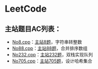 # LeetCode
## 主站题目AC列表：
- [No8.cpp](https://github.com/Vae1997/Review-Coding/blob/master/Coding/leetcode/No.8.cpp)：[主站8题](https://leetcode-cn.com/problems/string-to-integer-atoi/)，字符串转整数
- [No88.cpp](https://github.com/Vae1997/Review-Coding/blob/master/Coding/leetcode/No88.cpp)：[主站88题](https://leetcode-cn.com/problems/merge-sorted-array/)，合并排序数组
- [No232.cpp](https://github.com/Vae1997/Review-Coding/blob/master/Coding/leetcode/No232.cpp)：[主站232题](https://leetcode-cn.com/problems/implement-queue-using-stacks/)，双栈实现队列
- [No705.cpp](https://github.com/Vae1997/Review-Coding/blob/master/Coding/leetcode/No705.cpp)：[主站705题](https://leetcode-cn.com/problems/design-hashset/)，设计哈希集合

